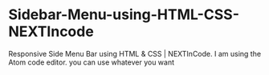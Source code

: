 # Sidebar-Menu-using-HTML-CSS-NEXTIncode
Responsive Side Menu Bar using HTML &amp; CSS | NEXTInCode. I am using the Atom code editor. you can use whatever you want
